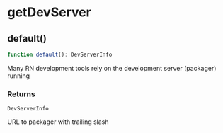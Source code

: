 # getDevServer

## default()

```ts
function default(): DevServerInfo
```

Many RN development tools rely on the development server (packager) running

### Returns

`DevServerInfo`

URL to packager with trailing slash
